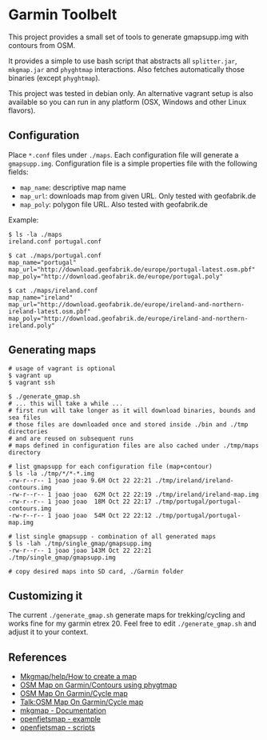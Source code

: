 Garmin Toolbelt
==================

This project provides a small set of tools to generate gmapsupp.img with
contours from OSM.

It provides a simple to use bash script that abstracts all `splitter.jar`,
`mkgmap.jar` and `phyghtmap` interactions. Also fetches automatically those
binaries (except `phyghtmap`).

This project was tested in debian only. An alternative vagrant setup is also
available so you can run in any platform (OSX, Windows and other Linux flavors).

Configuration
----------------

Place `*.conf` files under `./maps`. Each configuration file will generate
a `gmapsupp.img`. Configuration file is a simple properties file with the
following fields:

- `map_name`: descriptive map name
- `map_url`: downloads map from given URL. Only tested with geofabrik.de
- `map_poly`: polygon file URL. Also tested with geofabrik.de

Example:

```
$ ls -la ./maps
ireland.conf portugal.conf

$ cat ./maps/portugal.conf
map_name="portugal"
map_url="http://download.geofabrik.de/europe/portugal-latest.osm.pbf"
map_poly="http://download.geofabrik.de/europe/portugal.poly"

$ cat ./maps/ireland.conf
map_name="ireland"
map_url="http://download.geofabrik.de/europe/ireland-and-northern-ireland-latest.osm.pbf"
map_poly="http://download.geofabrik.de/europe/ireland-and-northern-ireland.poly"
```

Generating maps
------------------

```
# usage of vagrant is optional
$ vagrant up
$ vagrant ssh

$ ./generate_gmap.sh
# ... this will take a while ...
# first run will take longer as it will download binaries, bounds and sea files
# those files are downloaded once and stored inside ./bin and ./tmp directories
# and are reused on subsequent runs
# maps defined in configuration files are also cached under ./tmp/maps directory

# list gmapsupp for each configuration file (map+contour)
$ ls -la ./tmp/*/*-*.img
-rw-r--r-- 1 joao joao 9.6M Oct 22 22:21 ./tmp/ireland/ireland-contours.img
-rw-r--r-- 1 joao joao  62M Oct 22 22:19 ./tmp/ireland/ireland-map.img
-rw-r--r-- 1 joao joao  18M Oct 22 22:17 ./tmp/portugal/portugal-contours.img
-rw-r--r-- 1 joao joao  54M Oct 22 22:12 ./tmp/portugal/portugal-map.img

# list single gmapsupp - combination of all generated maps
$ ls -lah ./tmp/single_gmap/gmapsupp.img
-rw-r--r-- 1 joao joao 143M Oct 22 22:21 ./tmp/single_gmap/gmapsupp.img

# copy desired maps into SD card, ./Garmin folder
```

Customizing it
-----------------

The current `./generate_gmap.sh` generate maps for trekking/cycling and  works
fine for my garmin etrex 20. Feel free to edit `./generate_gmap.sh` and adjust
it to your context.

References
------------

- [Mkgmap/help/How to create a map](http://wiki.openstreetmap.org/wiki/Mkgmap/help/How_to_create_a_map)
- [OSM Map on Garmin/Contours using phygtmap](http://wiki.openstreetmap.org/wiki/OSM_Map_on_Garmin/Contours_using_phygtmap)
- [OSM Map On Garmin/Cycle map](http://wiki.openstreetmap.org/wiki/OSM_Map_On_Garmin/Cycle_map)
- [Talk:OSM Map On Garmin/Cycle map](http://wiki.openstreetmap.org/wiki/Talk:OSM_Map_On_Garmin/Cycle_map)
- [mkgmap - Documentation](http://www.mkgmap.org.uk/doc/index.html)
- [openfietsmap - example](http://www.openfietsmap.nl/procedure/example)
- [openfietsmap - scripts](http://mijndev.openstreetmap.nl/~ligfietser/openfietsmap/Scripts)
